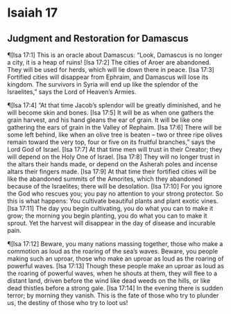 # Isaiah 17

## Judgment and Restoration for Damascus
¶[Isa 17:1] This is an oracle about Damascus: “Look, Damascus is no longer a city, it is a heap of ruins!
[Isa 17:2] The cities of Aroer are abandoned. They will be used for herds, which will lie down there in peace.
[Isa 17:3] Fortified cities will disappear from Ephraim, and Damascus will lose its kingdom. The survivors in Syria will end up like the splendor of the Israelites,” says the Lord of Heaven’s Armies.

¶[Isa 17:4] “At that time Jacob’s splendor will be greatly diminished, and he will become skin and bones.
[Isa 17:5] It will be as when one gathers the grain harvest, and his hand gleans the ear of grain. It will be like one gathering the ears of grain in the Valley of Rephaim.
[Isa 17:6] There will be some left behind, like when an olive tree is beaten – two or three ripe olives remain toward the very top, four or five on its fruitful branches,” says the Lord God of Israel.
[Isa 17:7] At that time men will trust in their Creator; they will depend on the Holy One of Israel.
[Isa 17:8] They will no longer trust in the altars their hands made, or depend on the Asherah poles and incense altars their fingers made.
[Isa 17:9] At that time their fortified cities will be like the abandoned summits of the Amorites, which they abandoned because of the Israelites; there will be desolation.
[Isa 17:10] For you ignore the God who rescues you; you pay no attention to your strong protector. So this is what happens: You cultivate beautiful plants and plant exotic vines.
[Isa 17:11] The day you begin cultivating, you do what you can to make it grow; the morning you begin planting, you do what you can to make it sprout. Yet the harvest will disappear in the day of disease and incurable pain.

¶[Isa 17:12] Beware, you many nations massing together, those who make a commotion as loud as the roaring of the sea’s waves. Beware, you people making such an uproar, those who make an uproar as loud as the roaring of powerful waves.
[Isa 17:13] Though these people make an uproar as loud as the roaring of powerful waves, when he shouts at them, they will flee to a distant land, driven before the wind like dead weeds on the hills, or like dead thistles before a strong gale.
[Isa 17:14] In the evening there is sudden terror; by morning they vanish. This is the fate of those who try to plunder us, the destiny of those who try to loot us!
